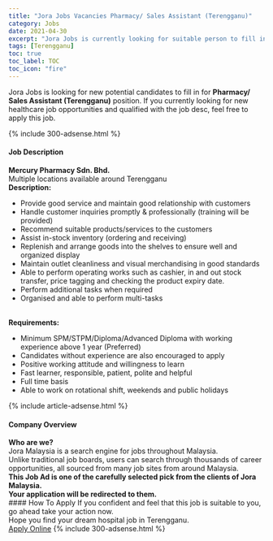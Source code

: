 ```yaml
---
title: "Jora Jobs Vacancies Pharmacy/ Sales Assistant (Terengganu)" 
category: Jobs 
date: 2021-04-30 
excerpt: "Jora Jobs is currently looking for suitable person to fill in the Pharmacy/ Sales Assistant (Terengganu) which positioned at Terengganu" 
tags: [Terengganu] 
toc: true 
toc_label: TOC 
toc_icon: "fire" 
--- 
```


<p>Jora Jobs is looking for new potential candidates to fill in for <b>Pharmacy/ Sales Assistant (Terengganu)</b> position. If you currently looking for new healthcare job opportunities and qualified with the job desc, feel free to apply this job.
</p>{% include 300-adsense.html %} 
<div><div><h4>Job Description</h4></div><div><div><span><div><div><strong>Mercury Pharmacy Sdn. Bhd.</strong></div><div><div>Multiple locations available around Terengganu</div><div><strong>Description:</strong></div><ul><li>Provide good service and maintain good relationship with customers</li><li>Handle customer inquiries promptly &amp; professionally (training will be provided)</li><li>Recommend suitable products/services to the customers</li><li>Assist in-stock inventory (ordering and receiving)</li><li>Replenish and arrange goods into the shelves to ensure well and organized display</li><li>Maintain outlet cleanliness and visual merchandising in good standards</li><li>Able to perform operating works such as cashier, in and out stock transfer, price tagging and checking the product expiry date.</li><li>Perform additional tasks when required</li><li>Organised and able to perform multi-tasks</li></ul><div><br><strong>Requirements:</strong></div><ul><li>Minimum SPM/STPM/Diploma/Advanced Diploma with working experience above 1 year (Preferred)</li><li>Candidates without experience are also encouraged to apply</li><li>Positive working attitude and willingness to learn</li><li>Fast learner, responsible, patient, polite and helpful</li><li>Full time basis</li><li>Able to work on rotational shift, weekends and public holidays</li></ul></div></div></span></div></div></div> 
{% include article-adsense.html %} 
<div><div><h4>Company Overview</h4></div><div><div><span><div><div>
<strong>Who are we?</strong></div>
<div>
	Jora Malaysia is a search engine for jobs throughout Malaysia.<br>
	Unlike traditional job boards, users can search through thousands of career opportunities, all sourced from many job sites from around Malaysia.&#160;</div>
<div>
<div>
<strong>This Job Ad is one of the carefully selected pick from the clients of Jora Malaysia.</strong></div>
<div>
<strong>Your application will be redirected to them.</strong></div>
</div></div></span></div></div></div> 
#### How To Apply 
If you confident and feel that this job is suitable to you, go ahead take your action now. <br/> 
Hope you find your dream hospital job in Terengganu. <br/> 
<a href="https://www.jobstreet.com.my/en/job/pharmacy-sales-assistant-terengganu-4553553?jobId=jobstreet-my-job-4553553" class="btn btn--warning" target="_blank" rel="nofollow noopenner">Apply Online</a> 
{% include 300-adsense.html %} 